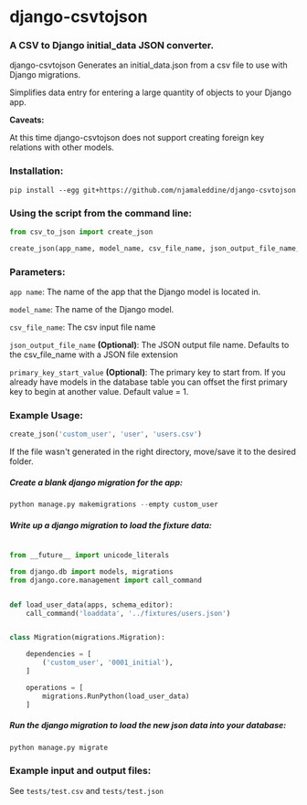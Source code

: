 # django-csvtojson


### A CSV to Django initial_data JSON converter.

django-csvtojson Generates an initial_data.json from a csv file to use with Django migrations.

Simplifies data entry for entering a large quantity of objects to your Django app.

**Caveats:**

At this time django-csvtojson does not support creating foreign key relations with other models.


### Installation:
```
pip install --egg git+https://github.com/njamaleddine/django-csvtojson
```

### Using the script from the command line:

```python
from csv_to_json import create_json

create_json(app_name, model_name, csv_file_name, json_output_file_name, primary_key_start_value)
```

### Parameters:
`app name`:
The name of the app that the Django model is located in.


`model_name`:
The name of the Django model.


`csv_file_name`:
The csv input file name


`json_output_file_name` **(Optional)**:
The JSON output file name. Defaults to the csv_file_name with a JSON file extension


`primary_key_start_value` **(Optional)**:
The primary key to start from. If you already have models in the database table you can offset the first primary key to begin at another value. Default value = 1.


### Example Usage:
```python
create_json('custom_user', 'user', 'users.csv')
```

If the file wasn't generated in the right directory, move/save it to the desired folder.

##### Create a blank django migration for the app:
```python
python manage.py makemigrations --empty custom_user
```

##### Write up a django migration to load the fixture data:
```python

from __future__ import unicode_literals

from django.db import models, migrations
from django.core.management import call_command


def load_user_data(apps, schema_editor):
    call_command('loaddata', '../fixtures/users.json')


class Migration(migrations.Migration):

    dependencies = [
        ('custom_user', '0001_initial'),
    ]

    operations = [
        migrations.RunPython(load_user_data)
    ]

```

##### Run the django migration to load the new json data into your database:
```python
python manage.py migrate
```

### Example input and output files:
See `tests/test.csv` and `tests/test.json`
